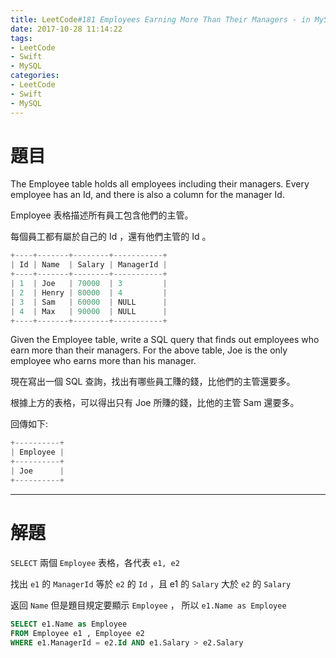 ```yaml
---
title: LeetCode#181 Employees Earning More Than Their Managers - in MySQL
date: 2017-10-28 11:14:22
tags:
- LeetCode
- Swift
- MySQL
categories:
- LeetCode
- Swift
- MySQL
---
```


# 題目

The Employee table holds all employees including their managers. Every employee has an Id, and there is also a column for the manager Id.
 
Employee 表格描述所有員工包含他們的主管。

每個員工都有屬於自己的 Id ，還有他們主管的 Id 。

``` swift
+----+-------+--------+-----------+
| Id | Name  | Salary | ManagerId |
+----+-------+--------+-----------+
| 1  | Joe   | 70000  | 3         |
| 2  | Henry | 80000  | 4         |
| 3  | Sam   | 60000  | NULL      |
| 4  | Max   | 90000  | NULL      |
+----+-------+--------+-----------+
```

Given the Employee table, write a SQL query that finds out employees who earn more than their managers. For the above table, Joe is the only employee who earns more than his manager.

現在寫出一個 SQL 查詢，找出有哪些員工賺的錢，比他們的主管還要多。

根據上方的表格，可以得出只有 Joe 所賺的錢，比他的主管 Sam 還要多。

回傳如下:

``` swift
+----------+
| Employee |
+----------+
| Joe      |
+----------+
```

---

# 解題

`SELECT` 兩個 `Employee` 表格，各代表 `e1, e2`

找出 `e1` 的 `ManagerId` 等於 `e2` 的 `Id` ，且 e1 的 `Salary` 大於 `e2` 的 `Salary`

返回 `Name` 但是題目規定要顯示 `Employee` ， 所以 `e1.Name as Employee`

``` SQL
SELECT e1.Name as Employee
FROM Employee e1 , Employee e2
WHERE e1.ManagerId = e2.Id AND e1.Salary > e2.Salary
```

